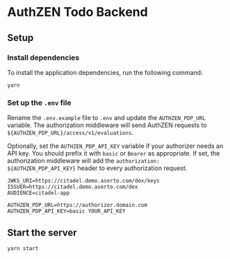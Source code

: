 # AuthZEN Todo Backend

## Setup

### Install dependencies
To install the application dependencies, run the following command:

```shell
yarn
```

### Set up the `.env` file
Rename the `.env.example` file to `.env` and update the `AUTHZEN_PDP_URL` variable. The authorization middleware will send AuthZEN requests to `${AUTHZEN_PDP_URL}/access/v1/evaluations`.

Optionally, set the `AUTHZEN_PDP_API_KEY` variable if your authorizer needs an API key. You should prefix it with `basic` or `Bearer` as appropriate. If set, the authorization middleware will add the `authorization: ${AUTHZEN_PDP_API_KEY}` header to every authorization request.

```shell
JWKS_URI=https://citadel.demo.aserto.com/dex/keys
ISSUER=https://citadel.demo.aserto.com/dex
AUDIENCE=citadel-app

AUTHZEN_PDP_URL=https://authorizer.domain.com
AUTHZEN_PDP_API_KEY=basic YOUR_API_KEY
```

## Start the server

```shell
yarn start
```
